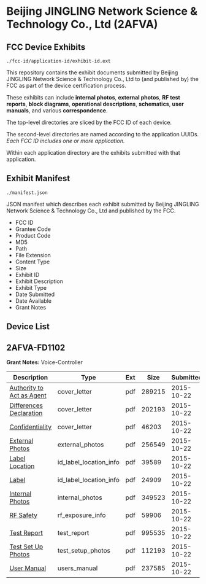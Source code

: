 # Beijing JINGLING Network Science & Technology Co., Ltd (2AFVA)
## FCC Device Exhibits

```
./fcc-id/application-id/exhibit-id.ext
```

This repository contains the exhibit documents submitted by Beijing JINGLING Network Science & Technology Co., Ltd to (and published by) the FCC as part of the device certification process.

These exhibits can include **internal photos**, **external photos**, **RF test reports**, **block diagrams**, **operational descriptions**, **schematics**, **user manuals**, and various **correspondence**.

The top-level directories are sliced by the FCC ID of each device.

The second-level directories are named according to the application UUIDs. *Each FCC ID includes one or more application.*

Within each application directory are the exhibits submitted with that application. 

## Exhibit Manifest

```
./manifest.json
```

JSON manifest which describes each exhibit submitted by Beijing JINGLING Network Science & Technology Co., Ltd and published by the FCC.

- FCC ID
- Grantee Code
- Product Code
- MD5
- Path
- File Extension
- Content Type
- Size
- Exhibit ID
- Exhibit Description
- Exhibit Type
- Date Submitted
- Date Available
- Grant Notes

## Device List
## 2AFVA-FD1102
**Grant Notes:** Voice-Controller

| Description | Type | Ext | Size | Submitted | Available |
| ----------- | ---- | --- | ---- | --------- | --------- |
| [Authority to Act as Agent](2AFVA-FD1102/dd7bfe325668cc3cf1999cf692d1ed89/2790755.pdf) | cover_letter | pdf | 289215 | 2015-10-22 | 2015-10-25 |
| [Differences Declaration](2AFVA-FD1102/dd7bfe325668cc3cf1999cf692d1ed89/2790756.pdf) | cover_letter | pdf | 202193 | 2015-10-22 | 2015-10-25 |
| [Confidentiality](2AFVA-FD1102/dd7bfe325668cc3cf1999cf692d1ed89/2790757.pdf) | cover_letter | pdf | 46203 | 2015-10-22 | 2015-10-25 |
| [External Photos](2AFVA-FD1102/dd7bfe325668cc3cf1999cf692d1ed89/2790758.pdf) | external_photos | pdf | 256549 | 2015-10-22 | 2015-10-25 |
| [Label Location](2AFVA-FD1102/dd7bfe325668cc3cf1999cf692d1ed89/2790760.pdf) | id_label_location_info | pdf | 39589 | 2015-10-22 | 2015-10-25 |
| [Label](2AFVA-FD1102/dd7bfe325668cc3cf1999cf692d1ed89/2790761.pdf) | id_label_location_info | pdf | 24909 | 2015-10-22 | 2015-10-25 |
| [Internal Photos](2AFVA-FD1102/dd7bfe325668cc3cf1999cf692d1ed89/2790759.pdf) | internal_photos | pdf | 349523 | 2015-10-22 | 2015-10-25 |
| [RF Safety](2AFVA-FD1102/dd7bfe325668cc3cf1999cf692d1ed89/2790765.pdf) | rf_exposure_info | pdf | 59906 | 2015-10-22 | 2015-10-25 |
| [Test Report](2AFVA-FD1102/dd7bfe325668cc3cf1999cf692d1ed89/2790766.pdf) | test_report | pdf | 995535 | 2015-10-22 | 2015-10-25 |
| [Test Set Up Photos](2AFVA-FD1102/dd7bfe325668cc3cf1999cf692d1ed89/2790764.pdf) | test_setup_photos | pdf | 112193 | 2015-10-22 | 2015-10-25 |
| [User Manual](2AFVA-FD1102/dd7bfe325668cc3cf1999cf692d1ed89/2790767.pdf) | users_manual | pdf | 237585 | 2015-10-22 | 2015-10-25 |
